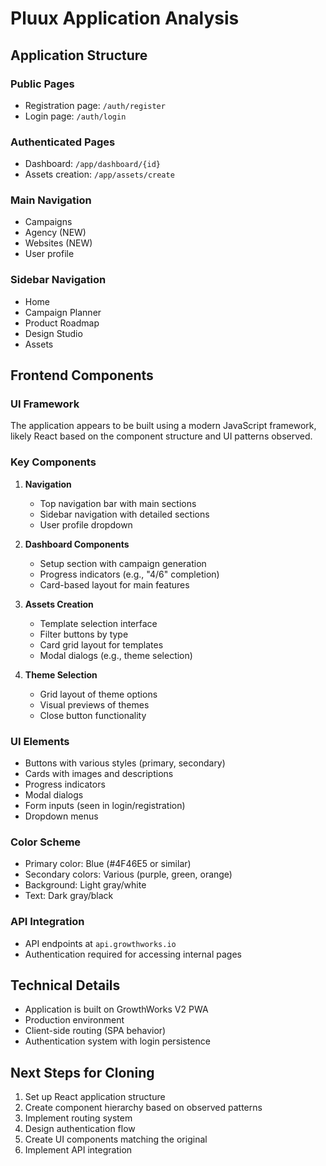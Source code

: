 # Pluux Application Analysis

## Application Structure

### Public Pages
- Registration page: `/auth/register`
- Login page: `/auth/login`

### Authenticated Pages
- Dashboard: `/app/dashboard/{id}`
- Assets creation: `/app/assets/create`

### Main Navigation
- Campaigns
- Agency (NEW)
- Websites (NEW)
- User profile

### Sidebar Navigation
- Home
- Campaign Planner
- Product Roadmap
- Design Studio
- Assets

## Frontend Components

### UI Framework
The application appears to be built using a modern JavaScript framework, likely React based on the component structure and UI patterns observed.

### Key Components
1. **Navigation**
   - Top navigation bar with main sections
   - Sidebar navigation with detailed sections
   - User profile dropdown

2. **Dashboard Components**
   - Setup section with campaign generation
   - Progress indicators (e.g., "4/6" completion)
   - Card-based layout for main features

3. **Assets Creation**
   - Template selection interface
   - Filter buttons by type
   - Card grid layout for templates
   - Modal dialogs (e.g., theme selection)

4. **Theme Selection**
   - Grid layout of theme options
   - Visual previews of themes
   - Close button functionality

### UI Elements
- Buttons with various styles (primary, secondary)
- Cards with images and descriptions
- Progress indicators
- Modal dialogs
- Form inputs (seen in login/registration)
- Dropdown menus

### Color Scheme
- Primary color: Blue (#4F46E5 or similar)
- Secondary colors: Various (purple, green, orange)
- Background: Light gray/white
- Text: Dark gray/black

### API Integration
- API endpoints at `api.growthworks.io`
- Authentication required for accessing internal pages

## Technical Details
- Application is built on GrowthWorks V2 PWA
- Production environment
- Client-side routing (SPA behavior)
- Authentication system with login persistence

## Next Steps for Cloning
1. Set up React application structure
2. Create component hierarchy based on observed patterns
3. Implement routing system
4. Design authentication flow
5. Create UI components matching the original
6. Implement API integration
